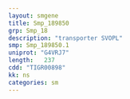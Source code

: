 ```yaml
---
layout: smgene
title: Smp_189850
grp: Smp_18
description: "transporter SVOPL"
smp: Smp_189850.1
uniprot: "G4VRJ7"
length:   237
cdd: "TIGR00898"
kk: ns
categories: sm
---
```

